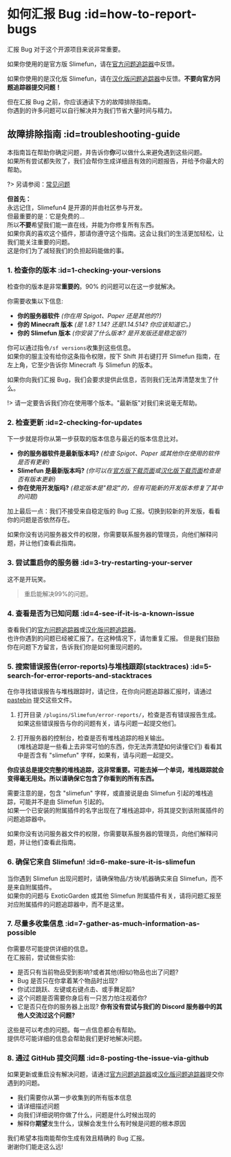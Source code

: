 # 如何汇报 Bug :id=how-to-report-bugs

汇报 Bug 对于这个开源项目来说非常重要。

如果你使用的是官方版 Slimefun，请在[官方问题追踪器](https://github.com/Slimefun/Slimefun4/issues)中反馈。

如果你使用的是汉化版 Slimefun，请在[汉化版问题追踪器](https://github.com/StarWishsama/Slimefun4/issues)中反馈。**不要向官方问题追踪器提交问题！**

但在汇报 Bug 之前，你应该通读下方的故障排除指南。  
你遇到的许多问题可以自行解决并为我们节省大量时间与精力。

## 故障排除指南 :id=troubleshooting-guide

本指南旨在帮助你确定问题，并告诉你**你**可以做什么来避免遇到这些问题。  
如果所有尝试都失败了，我们会帮你生成详细且有效的问题报告，并给予你最大的帮助。

?> 另请参阅：[常见问题](/Common-Issues)

**但首先：**  
永远记住，Slimefun4 是开源的并由社区参与开发。  
但最重要的是：它是免费的…  
所以**不要**希望我们能一直在线，并能为你修复所有东西。  
如果你真的喜欢这个插件，那请你遵守这个指南。这会让我们的生活更加轻松，让我们能关注重要的问题。  
这是你们为了减轻我们的负担起码能做的事。

### 1. 检查你的版本 :id=1-checking-your-versions

检查你的版本是非常**重要的**。90% 的问题可以在这一步就解决。

你需要收集以下信息:

* **你的服务器软件** *(你在用 Spigot、Paper 还是其他的?)*
* **你的 Minecraft 版本** *(是 1.8? 1.14? 还是1.14.514? 你应该知道它。)*
* **你的 Slimefun 版本** *(你安装了什么版本? 是开发版还是稳定版?)*

你可以通过指令`/sf versions`收集到这些信息。  
如果你的服主没有给你这条指令权限，按下 Shift 并右键打开 Slimefun 指南，在左上角，它至少告诉你 Minecraft 与 Slimefun 的版本。

如果你向我们汇报 Bug，我们会要求提供此信息，否则我们无法弄清楚发生了什么。  

!> 请一定要告诉我们你在使用哪个版本。"最新版"对我们来说毫无帮助。

### 2. 检查更新 :id=2-checking-for-updates

下一步就是将你从第一步获取的版本信息与最近的版本信息比对。

* **你的服务器软件是最新版本吗?** *(检查 Spigot、Paper 或其他你在使用的软件是否有更新)*
* **Slimefun 是最新版本吗?** *(你可以在[官方版下载页面](https://thebusybiscuit.github.io/builds/TheBusyBiscuit/Slimefun4/master/)或[汉化版下载页面](https://github.com/StarWishsama/Slimefun4/releases)检查是否有版本更新)*
* **你在使用开发版吗?** *(稳定版本是"稳定"的，但有可能新的开发版本修复了其中的问题)*

加上最后一点：我们不接受来自稳定版的 Bug 汇报。切换到较新的开发版，看看你的问题是否依然存在。

如果你没有访问服务器文件的权限，你需要联系服务器的管理员，向他们解释问题，并让他们查看此指南。

### 3. 尝试重启你的服务器 :id=3-try-restarting-your-server

这不是开玩笑。

> 重启能解决99%的问题。

### 4. 查看是否为已知问题 :id=4-see-if-it-is-a-known-issue

查看我们的[官方问题追踪器](https://github.com/Slimefun/Slimefun4/issues)或[汉化版问题追踪器](https://github.com/StarWishsama/Slimefun4/issues)。  
也许你遇到的问题已经被汇报了。在这种情况下，请勿重复汇报。
但是我们鼓励你在问题下方留言，告诉我们你是如何重现问题的。

### 5. 搜索错误报告(error-reports)与堆栈跟踪(stacktraces) :id=5-search-for-error-reports-and-stacktraces

在你寻找错误报告与堆栈跟踪时，请记住，在你向问题追踪器汇报时，请通过 [pastebin](https://pastebin.com/) 提交这些文件。

1. 打开目录 `/plugins/Slimefun/error-reports/`，检查是否有错误报告生成。  
如果这些错误报告与你的问题有关，请与问题一起提交他们。

2. 打开服务器的控制台，检查是否有堆栈追踪的相关输出。  
(堆栈追踪是一些看上去非常可怕的东西，你无法弄清楚如何读懂它们)
看看其中是否含有 "slimefun" 字样，如果有，请与问题一起提交。

**你应该总是提交完整的堆栈追踪，这非常重要。可能去掉一个单词，堆栈跟踪就会变得毫无用处。所以请确保它包含了你看到的所有东西。**

需要注意的是，包含 "slimefun" 字样，或直接说是由 Slimefun 引起的堆栈追踪，可能并不是由 Slimefun 引起的。  
如果一个已安装的附属插件的名字出现在了堆栈追踪中，将其提交到该附属插件的问题追踪器中。

如果你没有访问服务器文件的权限，你需要联系服务器的管理员，向他们解释问题，并让他们查看此指南。

### 6. 确保它来自 Slimefun! :id=6-make-sure-it-is-slimefun

当你遇到 Slimefun 出现问题时，请确保物品/方块/机器确实来自 Slimefun，而不是来自附属插件。  
如果你的问题与 ExoticGarden 或其他 Slimefun 附属插件有关，请将问题汇报至对应附属插件的问题追踪器中，而不是这里。

### 7. 尽量多收集信息 :id=7-gather-as-much-information-as-possible

你需要尽可能提供详细的信息。  
在汇报前，尝试做些实验:

* 是否只有当前物品受到影响?或者其他(相似)物品也出了问题?
* Bug 是否只在你拿着某个物品时出现?
* 你试过跳跃、左键或右键点击、或手舞足蹈?
* 这个问题是否需要你身后有一只苦力怕注视着你?
* 它是否只在你的服务器上出现? **你有没有尝试与我们的 Discord 服务器中的其他人交流过这个问题?**

这些是可以考虑的问题。每一点信息都会有帮助。  
提供尽可能详细的信息会帮助我们更好地解决问题。

### 8. 通过 GitHub 提交问题 :id=8-posting-the-issue-via-github

如果更新或重启没有解决问题，请通过[官方问题追踪器](https://github.com/Slimefun/Slimefun4/issues)或[汉化版问题追踪器](https://github.com/StarWishsama/Slimefun4/issues)提交你遇到的问题。

* 我们需要你从第一步收集到的所有版本信息
* 请详细描述问题
* 向我们详细说明你做了什么，问题是什么时候出现的
* 解释你**期望**发生什么，误解会发生什么有时候是问题的根本原因

我们希望本指南能帮你生成有效且精确的 Bug 汇报。  
谢谢你们能走这么远!
